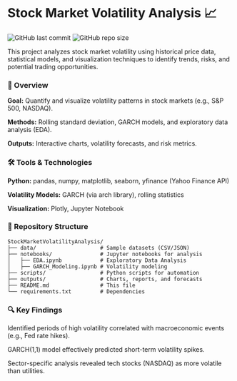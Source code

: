 # Stock Market Volatility Analysis 📈

![GitHub last commit](https://img.shields.io/github/last-commit/noufyahya/StockMarketVolatilityAnalysis?color=blue)
![GitHub repo size](https://img.shields.io/github/repo-size/noufyahya/StockMarketVolatilityAnalysis?color=green)

This project analyzes stock market volatility using historical price data, statistical models, and visualization techniques to identify trends, risks, and potential trading opportunities.

### 📌 Overview
**Goal:** Quantify and visualize volatility patterns in stock markets (e.g., S&P 500, NASDAQ).

**Methods:** Rolling standard deviation, GARCH models, and exploratory data analysis (EDA).

**Outputs:** Interactive charts, volatility forecasts, and risk metrics.

### 🛠️ Tools & Technologies
**Python:** pandas, numpy, matplotlib, seaborn, yfinance (Yahoo Finance API)

**Volatility Models:** GARCH (via arch library), rolling statistics

**Visualization:** Plotly, Jupyter Notebook

### 📂 Repository Structure

```
StockMarketVolatilityAnalysis/
├── data/                    # Sample datasets (CSV/JSON)
├── notebooks/               # Jupyter notebooks for analysis
│   ├── EDA.ipynb            # Exploratory Data Analysis
│   ├── GARCH_Modeling.ipynb # Volatility modeling
├── scripts/                 # Python scripts for automation
├── outputs/                 # Charts, reports, and forecasts
├── README.md                # This file
└── requirements.txt         # Dependencies
```


### 🔍 Key Findings
Identified periods of high volatility correlated with macroeconomic events (e.g., Fed rate hikes).

GARCH(1,1) model effectively predicted short-term volatility spikes.

Sector-specific analysis revealed tech stocks (NASDAQ) as more volatile than utilities.


